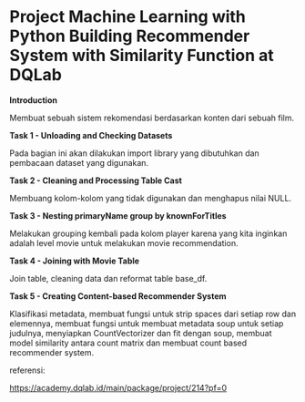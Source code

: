 # Project Machine Learning with Python Building Recommender System with Similarity Function at DQLab

**Introduction**

Membuat sebuah sistem rekomendasi berdasarkan konten dari sebuah film.

**Task 1 - Unloading and Checking Datasets**

Pada bagian ini akan dilakukan import library yang dibutuhkan dan pembacaan dataset yang digunakan.

**Task 2 - Cleaning and Processing Table Cast**

Membuang kolom-kolom yang tidak digunakan dan menghapus nilai NULL.

**Task 3 - Nesting primaryName group by knownForTitles**

Melakukan grouping kembali pada kolom player karena yang kita inginkan adalah level movie untuk melakukan movie recommendation.

**Task 4 - Joining with Movie Table**

Join table, cleaning data dan reformat table base_df.

**Task 5 - Creating Content-based Recommender System**

Klasifikasi metadata, membuat fungsi untuk strip spaces dari setiap row dan elemennya, membuat fungsi untuk membuat metadata soup untuk setiap judulnya, menyiapkan CountVectorizer dan fit dengan soup, membuat model similarity antara count matrix dan membuat count based recommender system.

referensi:

https://academy.dqlab.id/main/package/project/214?pf=0
